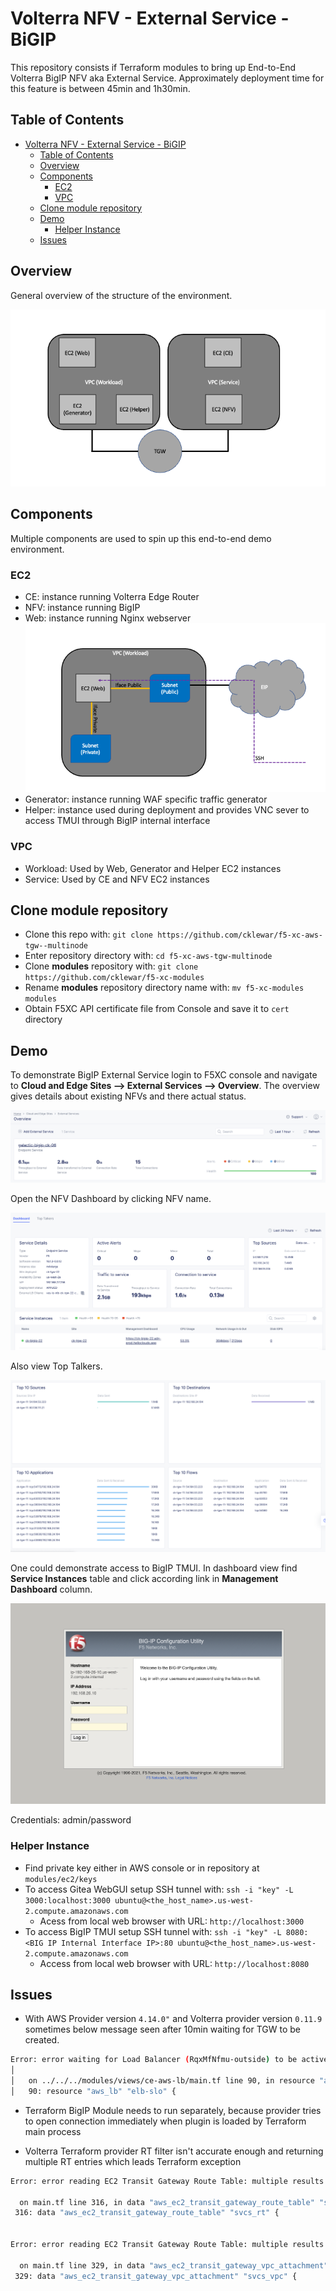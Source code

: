 # Volterra NFV - External Service - BiGIP
This repository consists if Terraform modules to bring up End-to-End Volterra BigIP NFV aka External Service.
Approximately deployment time for this feature is between 45min and 1h30min.

## Table of Contents

- [Volterra NFV - External Service - BiGIP](#volterra-nfv---external-service---bigip)
  * [Table of Contents](#table-of-contents)
  * [Overview](#overview)
  * [Components](#components)
    + [EC2](#ec2)
    + [VPC](#vpc)
  * [Clone module repository](#clone-module-repository)
  * [Demo](#demo)
    + [Helper Instance](#helper-instance)
  * [Issues](#issues)

## Overview 
General overview of the structure of the environment.

![nfv_overview](./docs/nfv_overview_01.png)

## Components

Multiple components are used to spin up this end-to-end demo environment. 

### EC2

- CE: instance running Volterra Edge Router
- NFV: instance running BigIP 
- Web: instance running Nginx webserver
  ![ec2_web_overview](./docs/ec2_web_overview_01.png)
- Generator: instance running WAF specific traffic generator
- Helper: instance used during deployment and provides VNC sever to access TMUI through BigIP internal interface

### VPC

- Workload: Used by Web, Generator and Helper EC2 instances
- Service: Used by CE and NFV EC2 instances

## Clone module repository

- Clone this repo with: `git clone https://github.com/cklewar/f5-xc-aws-tgw--multinode`
- Enter repository directory with: `cd f5-xc-aws-tgw-multinode`
- Clone __modules__ repository with: `git clone https://github.com/cklewar/f5-xc-modules`
- Rename __modules__ repository directory name with: `mv f5-xc-modules modules`
- Obtain F5XC API certificate file from Console and save it to `cert` directory

## Demo

To demonstrate BigIP External Service login to F5XC console and navigate to __Cloud and Edge Sites --> External Services --> Overview__.
The overview gives details about existing NFVs and there actual status. 

![nfv_bigip_overview_01](./docs/nfv_bigip_overview_01.png)

Open the NFV Dashboard by clicking NFV name. 

![nfv_bigip_dashboard_01](./docs/nfv_dashboard_01.png)

Also view Top Talkers.

![nfv_bigip_top_talkers_01](./docs/nfv_top_talkers.png)

One could demonstrate access to BigIP TMUI. In dashboard view find __Service Instances__ table and click according link in __Management Dashboard__ column. 

![nfv_bigip_tmui_login_01](./docs/tmui_login_01.png)

Credentials: admin/password

### Helper Instance

- Find private key either in AWS console or in repository at `modules/ec2/keys`
- To access Gitea WebGUI setup SSH tunnel with: `ssh -i "key" -L 3000:localhost:3000 ubuntu@<the_host_name>.us-west-2.compute.amazonaws.com`
  - Acess from local web browser with URL: `http://localhost:3000`
- To access BigIP TMUI setup SSH tunnel with: `ssh -i "key" -L 8080:<BIG IP Internal Interface IP>:80 ubuntu@<the_host_name>.us-west-2.compute.amazonaws.com`
  - Access from local web browser with URL: `http://localhost:8080`

## Issues
- With AWS Provider version `4.14.0"` and Volterra provider version `0.11.9` sometimes below message seen after 10min waiting for TGW to be created. 

````bash
Error: error waiting for Load Balancer (RqxMfNfmu-outside) to be active: timeout while waiting for state to become 'active' (last state: 'provisioning', timeout: 10m0s)
│ 
│   on ../../../modules/views/ce-aws-lb/main.tf line 90, in resource "aws_lb" "elb-slo":
│   90: resource "aws_lb" "elb-slo" {
````

- Terraform BigIP Module needs to run separately, because provider tries to open connection immediately when plugin is loaded by Terraform main process    

- Volterra Terraform provider RT filter isn't accurate enough and returning multiple RT entries which leads Terraform exception
```bash
Error: error reading EC2 Transit Gateway Route Table: multiple results found, try adjusting search criteria

  on main.tf line 316, in data "aws_ec2_transit_gateway_route_table" "svcs_rt":
 316: data "aws_ec2_transit_gateway_route_table" "svcs_rt" {


Error: error reading EC2 Transit Gateway Route Table: multiple results found, try adjusting search criteria

  on main.tf line 329, in data "aws_ec2_transit_gateway_vpc_attachment" "svcs_vpc":
 329: data "aws_ec2_transit_gateway_vpc_attachment" "svcs_vpc" {
```